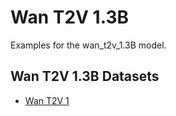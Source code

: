 # Wan T2V 1.3B

Examples for the wan_t2v_1.3B model.

## Wan T2V 1.3B Datasets

- [Wan T2V 1](wan_t2v_1.3B_crush_smol.md)


